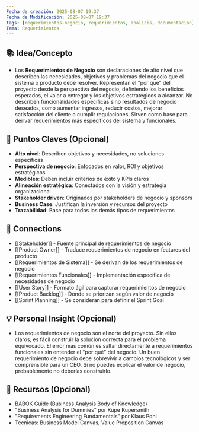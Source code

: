 ```yaml
---
Fecha de creación: 2025-08-07 19:37
Fecha de Modificación: 2025-08-07 19:37
tags: [requerimientos-negocio, requerimientos, analisis, documentacion]
Tema: Requerimientos
---
```


## 📚 Idea/Concepto 
- Los **Requerimientos de Negocio** son declaraciones de alto nivel que describen las necesidades, objetivos y problemas del negocio que el sistema o producto debe resolver. Representan el "por qué" del proyecto desde la perspectiva del negocio, definiendo los beneficios esperados, el valor a entregar y los objetivos estratégicos a alcanzar. No describen funcionalidades específicas sino resultados de negocio deseados, como aumentar ingresos, reducir costos, mejorar satisfacción del cliente o cumplir regulaciones. Sirven como base para derivar requerimientos más específicos del sistema y funcionales.

## 📌 Puntos Claves (Opcional)
- **Alto nivel**: Describen objetivos y necesidades, no soluciones específicas
- **Perspectiva de negocio**: Enfocados en valor, ROI y objetivos estratégicos
- **Medibles**: Deben incluir criterios de éxito y KPIs claros
- **Alineación estratégica**: Conectados con la visión y estrategia organizacional
- **Stakeholder driven**: Originados por stakeholders de negocio y sponsors
- **Business Case**: Justifican la inversión y recursos del proyecto
- **Trazabilidad**: Base para todos los demás tipos de requerimientos

## 🔗 Connections
- [[Stakeholder]] - Fuente principal de requerimientos de negocio
- [[Product Owner]] - Traduce requerimientos de negocio en features del producto
- [[Requerimientos de Sistema]] - Se derivan de los requerimientos de negocio
- [[Requerimientos Funcionales]] - Implementación específica de necesidades de negocio
- [[User Story]] - Formato ágil para capturar requerimientos de negocio
- [[Product Backlog]] - Donde se priorizan según valor de negocio
- [[Sprint Planning]] - Se consideran para definir el Sprint Goal

## 💡 Personal Insight (Opcional)
- Los requerimientos de negocio son el norte del proyecto. Sin ellos claros, es fácil construir la solución correcta para el problema equivocado. El error más común es saltar directamente a requerimientos funcionales sin entender el "por qué" del negocio. Un buen requerimiento de negocio debe sobrevivir a cambios tecnológicos y ser comprensible para un CEO. Si no puedes explicar el valor de negocio, probablemente no deberías construirlo.

## 🧾 Recursos (Opcional)
- BABOK Guide (Business Analysis Body of Knowledge)
- "Business Analysis for Dummies" por Kupe Kupersmith
- "Requirements Engineering Fundamentals" por Klaus Pohl
- Técnicas: Business Model Canvas, Value Proposition Canvas